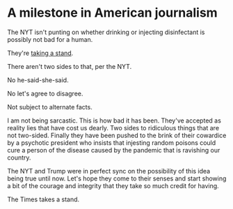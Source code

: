# A milestone in American journalism 
The NYT isn't punting on whether drinking or injecting disinfectant is possibly not bad for a human. 

They're <a href="https://twitter.com/nytimes/status/1253719616603541504">taking a stand</a>.  

There aren't two sides to that, per the NYT.

No he-said-she-said. 

No let's agree to disagree. 

Not subject to alternate facts.

I am not being sarcastic. This is how bad it has been. They've accepted as reality lies that have cost us dearly. Two sides to ridiculous things that are not two-sided. Finally they have been pushed to the brink of their cowardice by a psychotic president who insists that injesting random poisons could cure a person of the disease caused by the pandemic that is ravishing our country. 

The NYT and Trump were in perfect sync on the possibility of this idea being true until now. Let's hope they come to their senses and start showing a bit of the courage and integrity that they take so much credit for having. 

The Times takes a stand.

